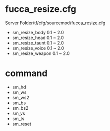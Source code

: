 # fucca_resize.cfg 

Server Folder/tf/cfg/sourcemod/fucca_resize.cfg

- sm_resize_body 0.1 ~ 2.0
- sm_resize_head 0.1 ~ 2.0
- sm_resize_taunt 0.1 ~ 2.0
- sm_resize_voice 0.1 ~ 2.0
- sm_resize_weapon 0.1 ~ 2.0

# command

- sm_hd
- sm_ws
- sm_ws2
- sm_bs
- sm_bs2
- sm_vs
- sm_ts
- sm_reset
